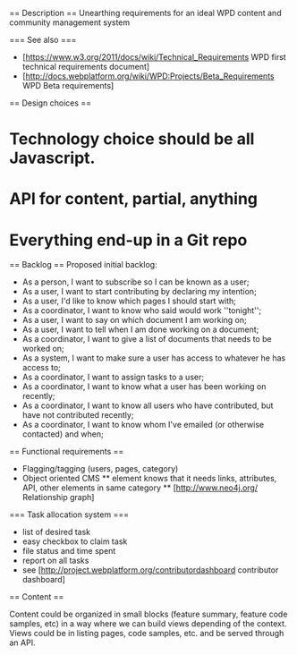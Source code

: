== Description ==
Unearthing requirements for an ideal WPD content and community management system

=== See also ===
* [https://www.w3.org/2011/docs/wiki/Technical_Requirements WPD first technical requirements document]
* [http://docs.webplatform.org/wiki/WPD:Projects/Beta_Requirements WPD Beta requirements]

== Design choices ==
# Technology choice should be all Javascript. 
# API for content, partial, anything
# Everything end-up in a Git repo

== Backlog ==
Proposed initial backlog:
* As a person, I want to subscribe so I can be known as a user;
* As a user, I want to start contributing by declaring my intention;
* As a user, I'd like to know which pages I should start with;
* As a coordinator, I want to know who said would work ''tonight'';
* As a user, I want to say on which document I am working on;
* As a user, I want to tell when I am done working on a document;
* As a coordinator, I want to give a list of documents that needs to be worked on;
* As a system, I want to make sure a user has access to whatever he has access to;
* As a coordinator, I want to assign tasks to a user;
* As a coordinator, I want to know what a user has been working on recently;
* As a coordinator, I want to know all users who have contributed, but have not contributed recently;
* As a coordinator, I want to know whom I've emailed (or otherwise contacted) and when;

== Functional requirements ==
* Flagging/tagging (users, pages, category)
* Object oriented CMS
** element knows that it needs links, attributes, API, other elements in same category
** [http://www.neo4j.org/ Relationship graph]
 
=== Task allocation system ===
* list of desired task
* easy checkbox to claim task
* file status and time spent
* report on all tasks
* see [http://project.webplatform.org/contributordashboard contributor dashboard]

== Content ==

Content could be organized in small blocks (feature summary, feature code samples, etc) in a way where we can build views depending of the context. Views could be in listing pages, code samples, etc. and be served through an API.